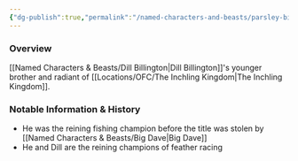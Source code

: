 ```yaml
---
{"dg-publish":true,"permalink":"/named-characters-and-beasts/parsley-billington/","tags":["NPC"],"updated":"2025-05-27T13:58:05.765+01:00"}
---
```



### Overview
[[Named Characters & Beasts/Dill Billington\|Dill Billington]]'s younger brother and radiant of [[Locations/OFC/The Inchling Kingdom\|The Inchling Kingdom]].

### Notable Information & History 
- He was the reining fishing champion before the title was stolen by [[Named Characters & Beasts/Big Dave\|Big Dave]]
- He and Dill are the reining champions of feather racing 
